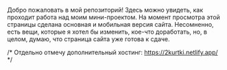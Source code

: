 Добро пожаловать в мой репозиторий! 
Здесь можно увидеть, как проходит работа над моим мини-проектом. На момент просмотра этой страницы сделана основная и мобильная версия сайта. Несомненно, есть вещи, которые я хотел бы изменить, кое-что доработать, но, в целом, думаю, что страница сайта уже готова к сдаче.

/* Отдельно отмечу дополнительный хостинг: https://2kurtki.netlify.app/  */
